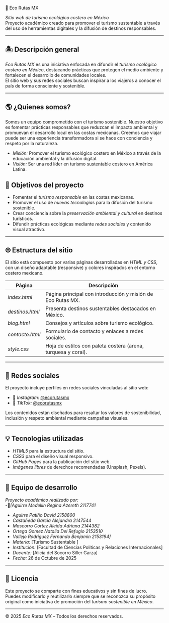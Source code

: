  🌊 Eco Rutas MX

*Sitio web de turismo ecológico costero en México*  
Proyecto académico creado para promover el turismo sustentable a través del uso de herramientas digitales y la difusión de destinos responsables.

---

## 🏝️ Descripción general

*Eco Rutas MX* es una iniciativa enfocada en difundir el *turismo ecológico costero en México*, destacando prácticas que protegen el medio ambiente y fortalecen el desarrollo de comunidades locales.  
El sitio web y sus redes sociales buscan inspirar a los viajeros a conocer el país de forma consciente y sostenible.

---

## 🌎 ¿Quienes somos? 

Somos un equipo comprometido con el turismo sostenible. Nuestro objetivo es fomentar prácticas responsables que reduzcan el impacto ambiental y promuevan el desarrollo local en las costas mexicanas.
Creemos que viajar puede ser una experiencia transformadora si se hace con conciencia y respeto por la naturaleza.

- *Misión:* Promover el turismo ecológico costero en México a través de la educación ambiental y la difusión digital.
- *Visión:* Ser una red líder en turismo sustentable costero en América Latina.

## 🧭 Objetivos del proyecto

- Fomentar el *turismo responsable* en las costas mexicanas.  
- Promover el uso de *nuevas tecnologías* para la difusión del turismo sostenible.  
- Crear conciencia sobre la *preservación ambiental y cultural* en destinos turísticos.  
- Difundir prácticas ecológicas mediante *redes sociales* y contenido visual atractivo.  

---

## 🌐 Estructura del sitio

El sitio está compuesto por varias páginas desarrolladas en *HTML y CSS*, con un diseño adaptable (responsive) y colores inspirados en el entorno costero mexicano.

| Página | Descripción |
|--------|--------------|
| *index.html* | Página principal con introducción y misión de Eco Rutas MX. |
| *destinos.html* | Presenta destinos sustentables destacados en México. |
| *blog.html* | Consejos y artículos sobre turismo ecológico. |
| *contacto.html* | Formulario de contacto y enlaces a redes sociales. |
| *style.css* | Hoja de estilos con paleta costera (arena, turquesa y coral). |

---

## 📱 Redes sociales

El proyecto incluye perfiles en redes sociales vinculadas al sitio web:  

- 🌿 *Instagram:* [@ecorutasmx](https://www.instagram.com)  
- 🎥 *TikTok:* [@ecorutasmx](https://www.tiktok.com)  

Los contenidos están diseñados para resaltar los valores de sostenibilidad, inclusión y respeto ambiental mediante campañas visuales.

---

## 💡 Tecnologías utilizadas

- *HTML5* para la estructura del sitio.  
- *CSS3* para el diseño visual responsivo.  
- *GitHub Pages* para la publicación del sitio web.  
- *Imágenes libres* de derechos recomendadas (Unsplash, Pexels).  

---

## 📅 Equipo de desarrollo

*Proyecto académico realizado por:*  
-👥*[Aguirre Medellin Regina Azereth 2117741*
- *Aguirre Patiño David 2158800*
- *Castañeda Garcia Alejandra 2147544*
- *Mascorro Cortez Aleida Adriana 2144382*
- *Ortega Gomez Natalia Del Refugio 2153510*
- *Vallejo Rodriguez Fernando Benjamin 2153194]*
- *Materia:* [Turismo Sustentable ]  
- *Institución:* [Facultad de Ciencias Politicas y Relaciones Internacionales]  
- *Docente:* [Alicia del Socorro Siller Garza]  
- *Fecha:* 26 de Octubre de 2025  

---

## 📄 Licencia

Este proyecto se comparte con fines educativos y sin fines de lucro.  
Puedes modificarlo y reutilizarlo siempre que se reconozca su propósito original como iniciativa de promoción del *turismo sostenible en México*.

---

© 2025 *Eco Rutas MX* – Todos los derechos reservados.
